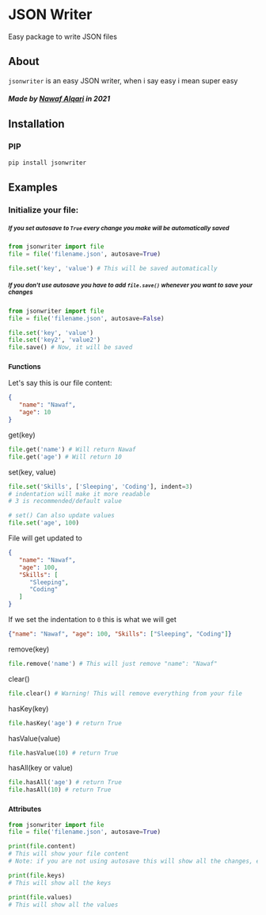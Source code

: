 # JSON Writer
Easy package to write JSON files

## About
`jsonwriter` is an easy JSON writer, when i say easy i mean super easy
##### Made by <a href="https://nawaf.cf">Nawaf Alqari<a> in 2021

## Installation 
### PIP
```bash
pip install jsonwriter
```

## Examples
### Initialize your file:
##### <small>If you set autosave to `True` every change you make will be automatically saved</small>
```python
from jsonwriter import file
file = file('filename.json', autosave=True)

file.set('key', 'value') # This will be saved automatically 
```

##### <small>If you don't use autosave you have to add `file.save()` whenever you want to save your changes</small>

```python
from jsonwriter import file
file = file('filename.json', autosave=False)

file.set('key', 'value')
file.set('key2', 'value2')
file.save() # Now, it will be saved
```

### <small>Functions</small>

Let's say this is our file content:
```json
{
   "name": "Nawaf",
   "age": 10
}
```

get(key)
```python
file.get('name') # Will return Nawaf
file.get('age') # Will return 10
```
set(key, value)
```python
file.set('Skills', ['Sleeping', 'Coding'], indent=3)
# indentation will make it more readable
# 3 is recommended/default value

# set() Can also update values
file.set('age', 100)
```
File will get updated to
```json
{
   "name": "Nawaf",
   "age": 100,
   "Skills": [
      "Sleeping",
      "Coding"
   ]
}
```
If we set the indentation to `0` this is what we will get
```json
{"name": "Nawaf", "age": 100, "Skills": ["Sleeping", "Coding"]}
```
remove(key)
```python
file.remove('name') # This will just remove "name": "Nawaf"
```
clear()
```python
file.clear() # Warning! This will remove everything from your file
```
hasKey(key)
```python
file.hasKey('age') # return True
```
hasValue(value)
```python
file.hasValue(10) # return True
```
hasAll(key or value)
```python
file.hasAll('age') # return True
file.hasAll(10) # return True
```
### <small>Attributes</small>
```python
from jsonwriter import file
file = file('filename.json', autosave=True)

print(file.content)
# This will show your file content
# Note: if you are not using autosave this will show all the changes, even if they are not saved

print(file.keys)
# This will show all the keys

print(file.values)
# This will show all the values

```